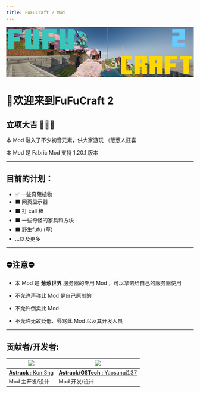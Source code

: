 ```yaml
---
title: FuFuCraft 2 Mod
---
```


![image](./FuFuCraft_2.png)

# 👋欢迎来到FuFuCraft 2

## 立项大吉 🙏🙏🙏

本 Mod 融入了不少初音元素，供大家游玩 （葱葱人狂喜

本 Mod 是 Fabric Mod 支持 1.20.1 版本

---

## 目前的计划：

- ✅ 一些奇葩植物
- ⬛ 网页显示器
- ⬛ 打 call 棒
- ⬛ 一些奇怪的家具和方块
- ⬛ 野生fufu (草)
- ...以及更多

---

## ⛔注意⛔

- 本 Mod 是 **葱葱世界** 服务器的专用 Mod ，可以拿去给自己的服务器使用

- 不允许声称此 Mod 是自己原创的

- 不允许倒卖此 Mod 

- 不允许无故贬低、辱骂此 Mod 以及其开发人员

---

## 贡献者/开发者:


<img src="https://avatars.githubusercontent.com/u/99592850?v=4"  width="200" /> |<img src="https://avatars.githubusercontent.com/u/99163721?v=4"  width="200" />
---------------------------------------------------------------|---------------------------------------------------
[**Astrack** : Kom3ng](https://github.com/Kom3ng)              |[**Astrack/GSTech** : Yaosanqi137](https://github.com/Yaosanqi137)
 Mod 主开发/设计                                                    | Mod 开发/设计